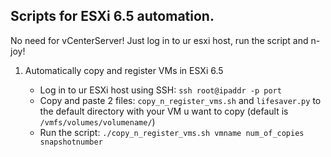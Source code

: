 ## Scripts for ESXi 6.5 automation.

No need for vCenterServer! Just log in to ur esxi host, run the script and n-joy!

1. Automatically copy and register VMs in ESXi 6.5

    - Log in to ur ESXi host using SSH: `ssh root@ipaddr -p port`
    - Copy and paste 2 files: `copy_n_register_vms.sh` and `lifesaver.py` to the default directory with your VM u want to copy (default is `/vmfs/volumes/volumename/`)
    - Run the script: `./copy_n_register_vms.sh vmname num_of_copies snapshotnumber`